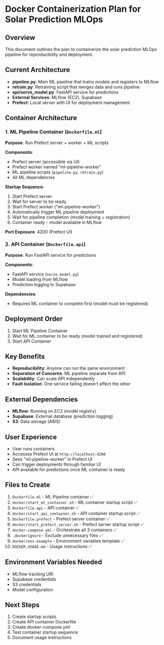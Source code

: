 # Docker Containerization Plan for Solar Prediction MLOps

## Overview
This document outlines the plan to containerize the solar prediction MLOps pipeline for reproducibility and deployment.

## Current Architecture
- **pipeline.py**: Main ML pipeline that trains models and registers to MLflow
- **retrain.py**: Retraining script that merges data and runs pipeline  
- **api/serve_model.py**: FastAPI service for predictions
- **External Services**: MLflow (EC2), Supabase
- **Prefect**: Local server with UI for deployment management

## Container Architecture

### 1. ML Pipeline Container (`Dockerfile.ml`)
**Purpose**: Run Prefect server + worker + ML scripts

**Components**:
- Prefect server (accessible via UI)
- Prefect worker named "ml-pipeline-worker"
- ML pipeline scripts (`pipeline.py`, `retrain.py`)
- All ML dependencies

**Startup Sequence**:
1. Start Prefect server
2. Wait for server to be ready
3. Start Prefect worker ("ml-pipeline-worker")
4. Automatically trigger ML pipeline deployment
5. Wait for pipeline completion (model training + registration)
6. Container ready - model available in MLflow

**Port Exposure**: 4200 (Prefect UI)

### 2. API Container (`Dockerfile.api`)
**Purpose**: Run FastAPI service for predictions

**Components**:
- FastAPI service (`serve_model.py`)
- Model loading from MLflow
- Prediction logging to Supabase

**Dependencies**: 
- Requires ML container to complete first (model must be registered)

## Deployment Order
1. Start ML Pipeline Container
2. Wait for ML container to be ready (model trained and registered)
3. Start API Container

## Key Benefits
- **Reproducibility**: Anyone can run the same environment
- **Separation of Concerns**: ML pipeline separate from API
- **Scalability**: Can scale API independently
- **Fault Isolation**: One service failing doesn't affect the other

## External Dependencies
- **MLflow**: Running on EC2 (model registry)
- **Supabase**: External database (prediction logging)
- **S3**: Data storage (AWS)

## User Experience
- User runs containers
- Accesses Prefect UI at `http://localhost:4200`
- Sees "ml-pipeline-worker" in Prefect UI
- Can trigger deployments through familiar UI
- API available for predictions once ML container is ready

## Files to Create
1. `Dockerfile.ml` - ML Pipeline container ✅
2. `docker/start_ml_container.sh` - ML container startup script ✅
3. `Dockerfile.api` - API container ✅
4. `docker/start_api_container.sh` - API container startup script ✅
5. `Dockerfile.prefect` - Prefect server container ✅
6. `docker/start_prefect_server.sh` - Prefect server startup script ✅
7. `docker-compose.yml` - Orchestrate all 3 containers ✅
8. `.dockerignore` - Exclude unnecessary files ✅
9. `docker/env.example` - Environment variables template ✅
10. `DOCKER_USAGE.md` - Usage instructions ✅

## Environment Variables Needed
- MLflow tracking URI
- Supabase credentials
- S3 credentials
- Model configuration

## Next Steps
1. Create startup scripts
2. Create API container Dockerfile
3. Create docker-compose.yml
4. Test container startup sequence
5. Document usage instructions 